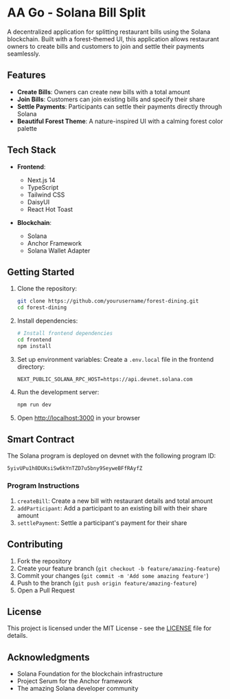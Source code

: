 # AA Go - Solana Bill Split

A decentralized application for splitting restaurant bills using the Solana blockchain. Built with a forest-themed UI, this application allows restaurant owners to create bills and customers to join and settle their payments seamlessly.

## Features

- **Create Bills**: Owners can create new bills with a total amount
- **Join Bills**: Customers can join existing bills and specify their share
- **Settle Payments**: Participants can settle their payments directly through Solana
- **Beautiful Forest Theme**: A nature-inspired UI with a calming forest color palette

## Tech Stack

- **Frontend**:
  - Next.js 14
  - TypeScript
  - Tailwind CSS
  - DaisyUI
  - React Hot Toast

- **Blockchain**:
  - Solana
  - Anchor Framework
  - Solana Wallet Adapter

## Getting Started

1. Clone the repository:
   ```bash
   git clone https://github.com/yourusername/forest-dining.git
   cd forest-dining
   ```

2. Install dependencies:
   ```bash
   # Install frontend dependencies
   cd frontend
   npm install
   ```

3. Set up environment variables:
   Create a `.env.local` file in the frontend directory:
   ```
   NEXT_PUBLIC_SOLANA_RPC_HOST=https://api.devnet.solana.com
   ```

4. Run the development server:
   ```bash
   npm run dev
   ```

5. Open [http://localhost:3000](http://localhost:3000) in your browser

## Smart Contract

The Solana program is deployed on devnet with the following program ID:
```
5yivUPu1h8DUKsiSw6kYnTZD7u5bny9SeyweBFfRAyfZ
```

### Program Instructions

1. `createBill`: Create a new bill with restaurant details and total amount
2. `addParticipant`: Add a participant to an existing bill with their share amount
3. `settlePayment`: Settle a participant's payment for their share

## Contributing

1. Fork the repository
2. Create your feature branch (`git checkout -b feature/amazing-feature`)
3. Commit your changes (`git commit -m 'Add some amazing feature'`)
4. Push to the branch (`git push origin feature/amazing-feature`)
5. Open a Pull Request

## License

This project is licensed under the MIT License - see the [LICENSE](LICENSE) file for details.

## Acknowledgments

- Solana Foundation for the blockchain infrastructure
- Project Serum for the Anchor framework
- The amazing Solana developer community 
